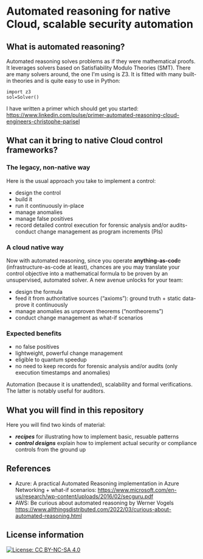 # Automated reasoning for native Cloud, scalable security automation

## What is automated reasoning?

Automated reasoning solves problems as if they were mathematical proofs. It leverages solvers based on Satisfiability Modulo Theories (SMT).
There are many solvers around, the one I'm using is Z3. It is fitted with many built-in theories and is quite easy to use in Python:

```
import z3
sol=Solver()
```

I have written a primer which should get you started: https://www.linkedin.com/pulse/primer-automated-reasoning-cloud-engineers-christophe-parisel


## What can it bring to native Cloud control frameworks?

### The legacy, non-native way
Here is the usual approach you take to implement a control:
- design the control
- build it
- run it continuously in-place
- manage anomalies
- manage false positives
- record detailed control execution for forensic analysis and/or audits- conduct change management as program increments (PIs)

### A cloud native way
Now with automated reasoning, since you operate **anything-as-cod**e (infrastructure-as-code at least),
chances are you may translate your control objective into a mathematical formula to be proven by an unsupervised, automated solver. A new avenue unlocks for your team:
- design the formula
- feed it from authoritative sources (“axioms”): ground truth + static data- prove it continuously
- manage anomalies as unproven theorems (“nontheorems”)
- conduct change management as what-if scenarios

### Expected benefits
- no false positives
- lightweight, powerful change management
- eligible to quantum speedup
- no need to keep records for forensic analysis and/or audits (only
execution timestamps and anomalies)

Automation (because it is unattended), scalability and formal verifications. The latter is notably useful for auditors.

## What you will find in this repository

Here you will find two kinds of material:
- ***recipes*** for illustrating how to implement basic, resuable patterns
- ***control designs*** explain how to implement actual security or compliance controls from the ground up

## References

- Azure: A practical Automated Reasoning implementation in Azure Networking + what-if scenarios: https://www.microsoft.com/en-us/research/wp-content/uploads/2016/02/secguru.pdf
- AWS: Be curious about automated reasoning by Werner Vogels https://www.allthingsdistributed.com/2022/03/curious-about-automated-reasoning.html

## License information

[![License: CC BY-NC-SA 4.0](https://img.shields.io/badge/License-CC%20BY--NC--SA%204.0-lightgrey.svg)](https://creativecommons.org/licenses/by-nc-sa/4.0/)
